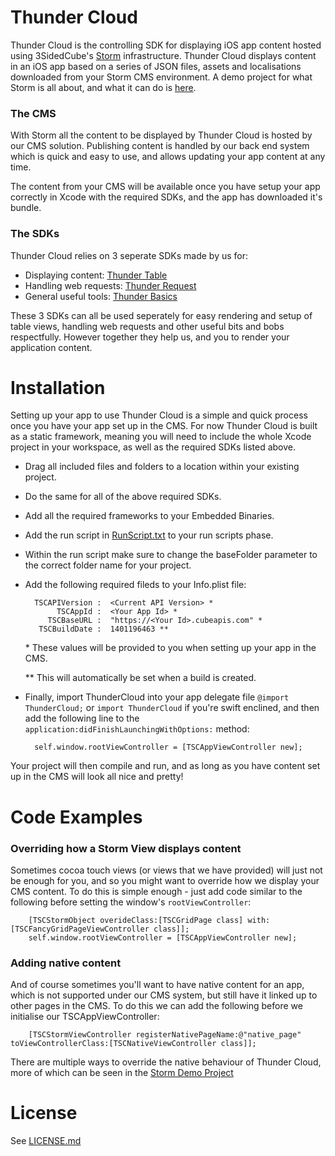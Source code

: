 # Thunder Cloud

Thunder Cloud is the controlling SDK for displaying iOS app content hosted using 3SidedCube's [Storm](http://3cu.be/storm) infrastructure. Thunder Cloud displays content in an iOS app based on a series of JSON files, assets and localisations downloaded from your Storm CMS environment. A demo project for what Storm is all about, and what it can do is [here](https://github.com/3sidedcube/iOS-Storm-Demo).

### The CMS


With Storm all the content to be displayed by Thunder Cloud is hosted by our CMS solution. Publishing content is handled by our back end system which is quick and easy to use, and allows updating your app content at any time.

The content from your CMS will be available once you have setup your app correctly in Xcode with the required SDKs, and the app has downloaded it's bundle.

### The SDKs


Thunder Cloud relies on 3 seperate SDKs made by us for: 

+ Displaying content: [Thunder Table](https://github.com/3sidedcube/iOS-ThunderTable)
+ Handling web requests: [Thunder Request](https://github.com/3sidedcube/iOS-ThunderRequest)
+ General useful tools: [Thunder Basics](https://github.com/3sidedcube/iOS-ThunderBasics/tree/master/ThunderBasics)

These 3 SDKs can all be used seperately for easy rendering and setup of table views, handling web requests and other useful bits and bobs respectfully. However together they help us, and you to render your application content.

# Installation

Setting up your app to use Thunder Cloud is a simple and quick process once you have your app set up in the CMS. For now Thunder Cloud is built as a static framework, meaning you will need to include the whole Xcode project in your workspace, as well as the required SDKs listed above.

+ Drag all included files and folders to a location within your existing project.
+ Do the same for all of the above required SDKs.
+ Add all the required frameworks to your Embedded Binaries.
+ Add the run script in [RunScript.txt](RunScript.txt]) to your run scripts phase.
+ Within the run script make sure to change the baseFolder parameter to the correct folder name for your project.
+ Add the following required fileds to your Info.plist file:

		TSCAPIVersion :  <Current API Version> *
	         TSCAppId :  <Your App Id> *
	       TSCBaseURL :  "https://<Your Id>.cubeapis.com" *
	  	 TSCBuildDate :  1401196463 **

	\* These values will be provided to you when setting up your app in the CMS.

	\*\* This will automatically be set when a build is created.
+ Finally, import ThunderCloud into your app delegate file `@import ThunderCloud;` or `import ThunderCloud` if you're swift enclined, and then add the following line to the `application:didFinishLaunchingWithOptions:` method:
	
		self.window.rootViewController = [TSCAppViewController new];

Your project will then compile and run, and as long as you have content set up in the CMS will look all nice and pretty!

# Code Examples

### Overriding how a Storm View displays content

Sometimes cocoa touch views (or views that we have provided) will just not be enough for you, and so you might want to override how we display your CMS content. To do this is simple enough - just add code similar to the following before setting the window's `rootViewController`:

		[TSCStormObject overideClass:[TSCGridPage class] with:[TSCFancyGridPageViewController class]];
		self.window.rootViewController = [TSCAppViewController new];
### Adding native content

And of course sometimes you'll want to have native content for an app, which is not supported under our CMS system, but still have it linked up to other pages in the CMS. To do this we can add the following before we initialise our TSCAppViewController:

		[TSCStormViewController registerNativePageName:@"native_page" toViewControllerClass:[TSCNativeViewController class]];
		
There are multiple ways to override the native behaviour of Thunder Cloud, more of which can be seen in the [Storm Demo Project](https://github.com/3sidedcube/iOS-Storm-Demo)


# License
See [LICENSE.md](LICENSE.md)

